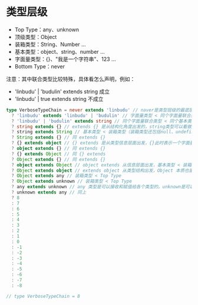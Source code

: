 # 类型层级

- Top Type：any、unknown 
- 顶级类型：Object
- 装箱类型：String、Number ...
- 基本类型：object、string、number ...
- 字面量类型：{}、"我是一个字符串"、123 ...
- Bottom Type：never

注意：其中联合类型比较特殊，具体看怎么声明，例如：
- 'linbudu' | 'budulin' extends string 成立
- 'linbudu' | true extends string 不成立

```ts
type VerboseTypeChain = never extends 'linbudu' // naver是类型层级的最底层
  ? 'linbudu' extends 'linbudu' | 'budulin' // 字面量类型 < 同个字面量联合类型
  ? 'linbudu' | 'budulin' extends string // 同个字面量联合类型 < 同个基本类型
  ? string extends {} // extends {} 是从结构化角度出发的，string类型可以看做是一个{}空对象中拓展了一些方法，所以这里是成立的
  ? string extends String // 基本类型 < 装箱类型（装箱类型还包括null、undefined等，如果你尝试null extends String不成立，其实原理同上，是从结构化角度出发的）
  ? String extends {} // 同 extends {}
  ? {} extends object // {} extends 是从类型信息层面出发，{}此时表示一个字面量
  ? object extends {} // 同 extends {}
  ? {} extends Object // 同 {} extends
  ? Object extends {} // 同 extends {}
  ? object extends Object // object extends 从信息层面出发，基本类型 < 装箱类型
  ? Object extends object // extends object 从类型结构出发，Object 本质也是 object 并兼容其他类型
  ? Object extends any // 装箱类型 < Top Type
  ? Object extends unknown // 装箱类型 < Top Type
  ? any extends unknown // any 类型是可以接收和赋值给各个类型的。unknown是可以接受各个类型，但只能赋值any和自身类型。所以这里成立
  ? unknown extends any // 同上
  ? 8
  : 7
  : 6
  : 5
  : 4
  : 3
  : 2
  : 1
  : 0
  : -1
  : -2
  : -3
  : -4
  : -5
  : -6
  : -7
  : -8

// type VerboseTypeChain = 8
```